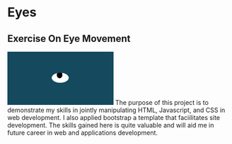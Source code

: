 # Eyes
## Exercise On Eye Movement
<img src="Eye.PNG" width='240' height='120'>
The purpose of this project is to demonstrate my skills in jointly manipulating HTML, Javascript, and CSS in web development. I also applied bootstrap a template that faciilitates site development. The skills gained here is quite valuable and will aid me in future career in web and applications development.    
